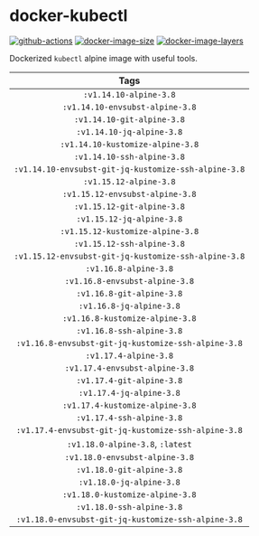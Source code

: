 # docker-kubectl

[![github-actions](https://github.com/theohbrothers/docker-kubectl/workflows/build/badge.svg)](https://github.com/theohbrothers/docker-kubectl/actions)
[![docker-image-size](https://img.shields.io/microbadger/image-size/theohbrothers/docker-kubectl/latest)](https://hub.docker.com/r/theohbrothers/docker-kubectl)
[![docker-image-layers](https://img.shields.io/microbadger/layers/theohbrothers/docker-kubectl/latest)](https://hub.docker.com/r/theohbrothers/docker-kubectl)

Dockerized `kubectl` alpine image with useful tools.

| Tags |
|:-------:|
| `:v1.14.10-alpine-3.8` |
| `:v1.14.10-envsubst-alpine-3.8` |
| `:v1.14.10-git-alpine-3.8` |
| `:v1.14.10-jq-alpine-3.8` |
| `:v1.14.10-kustomize-alpine-3.8` |
| `:v1.14.10-ssh-alpine-3.8` |
| `:v1.14.10-envsubst-git-jq-kustomize-ssh-alpine-3.8` |
| `:v1.15.12-alpine-3.8` |
| `:v1.15.12-envsubst-alpine-3.8` |
| `:v1.15.12-git-alpine-3.8` |
| `:v1.15.12-jq-alpine-3.8` |
| `:v1.15.12-kustomize-alpine-3.8` |
| `:v1.15.12-ssh-alpine-3.8` |
| `:v1.15.12-envsubst-git-jq-kustomize-ssh-alpine-3.8` |
| `:v1.16.8-alpine-3.8` |
| `:v1.16.8-envsubst-alpine-3.8` |
| `:v1.16.8-git-alpine-3.8` |
| `:v1.16.8-jq-alpine-3.8` |
| `:v1.16.8-kustomize-alpine-3.8` |
| `:v1.16.8-ssh-alpine-3.8` |
| `:v1.16.8-envsubst-git-jq-kustomize-ssh-alpine-3.8` |
| `:v1.17.4-alpine-3.8` |
| `:v1.17.4-envsubst-alpine-3.8` |
| `:v1.17.4-git-alpine-3.8` |
| `:v1.17.4-jq-alpine-3.8` |
| `:v1.17.4-kustomize-alpine-3.8` |
| `:v1.17.4-ssh-alpine-3.8` |
| `:v1.17.4-envsubst-git-jq-kustomize-ssh-alpine-3.8` |
| `:v1.18.0-alpine-3.8`, `:latest` |
| `:v1.18.0-envsubst-alpine-3.8` |
| `:v1.18.0-git-alpine-3.8` |
| `:v1.18.0-jq-alpine-3.8` |
| `:v1.18.0-kustomize-alpine-3.8` |
| `:v1.18.0-ssh-alpine-3.8` |
| `:v1.18.0-envsubst-git-jq-kustomize-ssh-alpine-3.8` |

